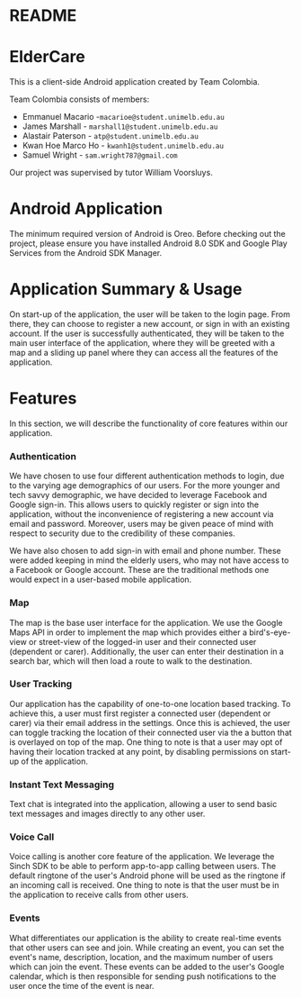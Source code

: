 # README

# ElderCare

This is a client-side Android application created by Team Colombia.

Team Colombia consists of members:
  * Emmanuel Macario -`macarioe@student.unimelb.edu.au`
  * James Marshall - `marshall1@student.unimelb.edu.au`
  * Alastair Paterson - `atp@student.unimelb.edu.au`
  * Kwan Hoe Marco Ho - `kwanh1@student.unimelb.edu.au`
  * Samuel Wright - `sam.wright787@gmail.com`
  
Our project was supervised by tutor William Voorsluys.

# Android Application
The minimum required version of Android is Oreo.
Before checking out the project, please ensure you have installed Android 8.0 SDK and
Google Play Services from the Android SDK Manager.

# Application Summary & Usage
On start-up of the application, the user will be taken to the login page. From there,
they can choose to register a new account, or sign in with an existing account. If the
user is successfully authenticated, they will be taken to the main user interface of the
application, where they will be greeted with a map and a sliding up panel where they can
access all the features of the application.

# Features
In this section, we will describe the functionality of core features within our application.

### Authentication
We have chosen to use four different authentication methods to login, due to the varying
age demographics of our users. For the more younger and tech savvy demographic, we have
decided to leverage Facebook and Google sign-in. This allows users to quickly register or
sign into the application, without the inconvenience of registering a new account via
email and password. Moreover, users may be given peace of mind with respect to security
due to the credibility of these companies.

We have also chosen to add sign-in with email and phone number. These were added keeping
in mind the elderly users, who may not have access to a Facebook or Google account. These
are the traditional methods one would expect in a user-based mobile application.

### Map
The map is the base user interface for the application. We use the Google Maps API in order to 
implement the map which provides either a bird's-eye-view or street-view of the logged-in
user and their connected user (dependent or carer). Additionally, the user can enter
their destination in a search bar, which will then load a route to walk to the destination.

### User Tracking
Our application has the capability of one-to-one location based tracking. To achieve this,
a user must first register a connected user (dependent or carer) via their email address
in the settings. Once this is achieved, the user can toggle tracking the location of their
connected user via the a button that is overlayed on top of the map. One thing to note is that
a user may opt of having their location tracked at any point, by disabling permissions on start-up
of the application.

### Instant Text Messaging
Text chat is integrated into the application, allowing a user to send basic text messages
and images directly to any other user.

### Voice Call
Voice calling is another core feature of the application. We leverage the Sinch SDK
to be able to perform app-to-app calling between users. The default ringtone of the
user's Android phone will be used as the ringtone if an incoming call is received.
One thing to note is that the user must be in the application to receive calls from 
other users.

### Events
What differentiates our application is the ability to create real-time events that other
users can see and join. While creating an event, you can set the event's name, description,
location, and the maximum number of users which can join the event. These events can be added
to the user's Google calendar, which is then responsible for sending push notifications to
the user once the time of the event is near.
